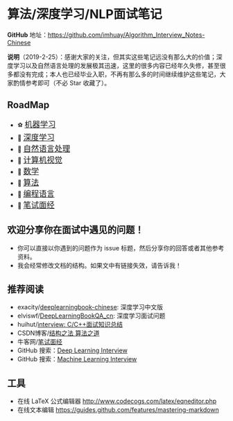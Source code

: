 算法/深度学习/NLP面试笔记
===
**GitHub** 地址：https://github.com/imhuay/Algorithm_Interview_Notes-Chinese

**说明**（2019-2-25）：感谢大家的关注，但其实这些笔记远没有那么大的价值；深度学习以及自然语言处理的发展极其迅速，这里的很多内容已经年久失修，甚至很多都没有完成；本人也已经毕业入职，不再有那么多的时间继续维护这些笔记，大家酌情参考即可（不必 Star 收藏了）。

RoadMap
---

<!-- | A | B | C | D | E | F | G | H | 
| :-: | :-: | :-: | :-: | :-: | :-: | :-: | :-: | 
| 机器学习<br/>[:soccer:](./A-机器学习) | 深度学习<br/>[:basketball:](./A-深度学习) | 自然语言处理<br/>[:hamburger:](./C-自然语言处理) | 计算机视觉<br/>[:fries:](./D-计算机视觉) | 算法<br/>[:apple:](./E-算法) | 数学<br/>[:cherries:](./F-数学) | 编程语言<br/>[:strawberry:](./G-编程语言) | 笔试面经<br/>[:cookie:](./H-笔试面经) |  -->

<!-- <table style="width:100%; table-layout:fixed;">
  <tr>
    <td>A</td>
    <td>B</td>
    <td>C</td>
    <td>D</td>
    <td>E</td>
    <td>F</td>
    <td>G</td>
    <td>H</td>
  </tr>
  <tr>
    <td>机器学习<br/>[:soccer:](./A-机器学习)</td>
    <td>深度学习<br/>[:basketball:](./B-深度学习)</td>
    <td>自然语言处理<br/>[:hamburger:](./C-自然语言处理)</td>
    <td>计算机视觉<br/>[:fries:](./D-计算机视觉)</td>
    <td>算法<br/>[:apple:](./E-算法)</td>
    <td>数学<br/>[:cherries:](./F-数学)</td>
    <td>编程语言<br/>[:strawberry:](./G-编程语言)</td>
    <td>笔试面经<br/>[:cookie:](./H-笔试面经)</td>
  </tr>
</table> -->

- :soccer: [<font size=+1>机器学习</font>](./A-机器学习)
- :basketball: [<font size=+1>深度学习</font>](./A-深度学习)
- :hamburger: [<font size=+1>自然语言处理</font>](./B-自然语言处理)
- :fries: [<font size=+1>计算机视觉</font>](./B-计算机视觉)
- :cherries: [<font size=+1>数学</font>](./C-数学)
- :apple: [<font size=+1>算法</font>](./C-算法)
- :strawberry: [<font size=+1>编程语言</font>](./C-编程语言)
- :cookie: [<font size=+1>笔试面经</font>](./D-笔试面经)

<!--
算法/深度学习/机器学习面试问题整理，想法最初来源于这个[仓库](https://github.com/elviswf/DeepLearningBookQA_cn).
 - 该仓库整理了“花书”《深度学习》中的一些常见问题，其中部分偏理论的问题没有收录，如有需要可以浏览原仓库。 

此外，还包括我看到的所有机器学习/深度学习面经中的问题。
除了其中 DL/ML 相关的，其他与算法岗相关的计算机知识也会记录。
但是不会包括如前端/测试/JAVA/Android等岗位中有关的问题。
-->

<!--
## RoadMap
- [数学](./数学)
  - [微积分的本质](./数学/微积分的本质.md)
  - [深度学习的核心](./数学/深度学习的核心.md)
- [机器学习-深度学习-NLP](./机器学习-深度学习-NLP)
  - 深度学习
    - [深度学习基础](./机器学习-深度学习-NLP/DL-A-深度学习基础.md)
    - [《深度学习》整理](./机器学习-深度学习-NLP/DL-《深度学习》整理.md)
    - [专题-CNN](./机器学习-深度学习-NLP/DL-B-专题-CNN.md)
    - [专题-RNN](./机器学习-深度学习-NLP/DL-B-专题-RNN.md)
    - [专题-序列建模](./机器学习-深度学习-NLP/DL-C-专题-序列建模.md)
  - 机器学习
    - [机器学习算法](./机器学习-深度学习-NLP/ML-机器学习算法.md)
    - [机器学习实践](./机器学习-深度学习-NLP/ML-机器学习实践.md)
  - 自然语言处理
    - [NLP 基础](./机器学习-深度学习-NLP/NLP-A-自然语言处理基础.md)
    - [专题-词向量](./机器学习-深度学习-NLP/NLP-B-专题-词向量.md)
      - [Word2Vec](./机器学习-深度学习-NLP/NLP-B-专题-词向量.md#word2vec)
      - [GloVe](./机器学习-深度学习-NLP/NLP-B-专题-词向量.md#glove)
      - [FastText](./机器学习-深度学习-NLP/NLP-B-专题-词向量.md#fasttext)
- [算法](./算法)
  - [专题-动态规划](./算法/专题-动态规划.md)
  - [专题-洗牌、采样、随机数](./算法/专题-洗牌、采样、随机数.md)
  - [题解-剑指Offer](./算法/题解-剑指Offer.md)
  - [题解-LeetCode](./算法/题解-剑指Offer.md)
- [编程语言](./编程语言)
  - C/C++
    - [专题-基础知识](./编程语言/Cpp-基础知识.md)
    - [专题-左值与右值](./编程语言/Cpp-左值与右值.md)
    - [专题-面向对象编程](./编程语言/Cpp-面向对象编程.md)
  - Python TODO
- [笔试面经](./笔试面经)
- [project](./project)
- [code](./code)
  - [工具库](./code/工具库)
    - [gensim.FastText 的使用](./机器学习-深度学习-NLP/NLP-词向量.md#gensimmodelsfasttext-使用示例)
  - [倒排索引](./code/model/倒排索引)
- [招聘要求](./招聘要求.md)

-->

欢迎分享你在面试中遇见的问题！
---
- 你可以直接以你遇到的问题作为 issue 标题，然后分享你的回答或者其他参考资料。
- 我会经常修改文档的结构。如果文中有链接失效，请告诉我！

推荐阅读
---
- exacity/[deeplearningbook-chinese](https://github.com/exacity/deeplearningbook-chinese): 深度学习中文版 
- elviswf/[DeepLearningBookQA_cn](https://github.com/elviswf/DeepLearningBookQA_cn): 深度学习面试问题
- huihut/[interview: C/C++面试知识总结](https://github.com/huihut/interview) 
- CSDN博客/[结构之法 算法之道](https://blog.csdn.net/v_july_v)
- 牛客网/[笔试面经](https://www.nowcoder.com/discuss?type=2&order=0)
- GitHub 搜索：[Deep Learning Interview](https://github.com/search?q=deep+learning+interview)
- GitHub 搜索：[Machine Learning Interview](https://github.com/search?q=machine+learning+interview)

工具
---
- 在线 LaTeX 公式编辑器 http://www.codecogs.com/latex/eqneditor.php
- 在线文本编辑 https://guides.github.com/features/mastering-markdown

<!-- ### 发布站点
- [算法/NLP/深度学习/机器学习面试笔记](https://zhuanlan.zhihu.com/p/41515995) - 知乎
- [算法/NLP/深度学习/机器学习面试笔记](https://www.jianshu.com/p/55b0703aa1ad) - 简书 
- [算法/NLP/深度学习/机器学习面试笔记](https://blog.csdn.net/imhuay/article/details/81490564) - CSDN博客 
- [GitHub 上整理的深度学习/机器学习面试笔记](https://www.v2ex.com/t/473047) - V2EX  -->
